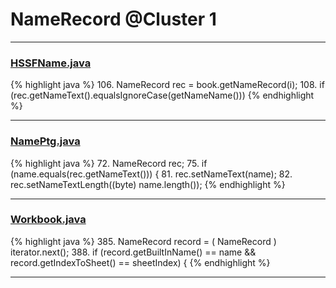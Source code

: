 # NameRecord @Cluster 1

***

### [HSSFName.java](https://searchcode.com/codesearch/view/15642308/)
{% highlight java %}
106. NameRecord rec = book.getNameRecord(i);
108.   if (rec.getNameText().equalsIgnoreCase(getNameName()))
{% endhighlight %}

***

### [NamePtg.java](https://searchcode.com/codesearch/view/15642587/)
{% highlight java %}
72. NameRecord rec;
75.     if (name.equals(rec.getNameText())) {
81. rec.setNameText(name);
82. rec.setNameTextLength((byte) name.length());
{% endhighlight %}

***

### [Workbook.java](https://searchcode.com/codesearch/view/15642358/)
{% highlight java %}
385. NameRecord record = ( NameRecord ) iterator.next();
388. if (record.getBuiltInName() == name && record.getIndexToSheet() == sheetIndex) {
{% endhighlight %}

***

